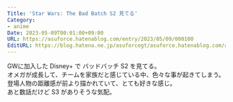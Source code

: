 ```yaml
---
Title: 'Star Wars: The Bad Batch S2 見てる'
Category:
- anime
Date: 2023-05-09T00:01:00+09:00
URL: https://asuforce.hatenablog.com/entry/2023/05/09/000100
EditURL: https://blog.hatena.ne.jp/asuforcegt/asuforce.hatenablog.com/atom/entry/4207575160647550275
---
```


GWに加入した Disney+ で バッドバッチ S2 を見てる。  
オメガが成長して、チームを家族だと感じている中、色々な事が起きてしまう。  
登場人物の距離感が前より描かれていて、とても好きな感じ。  
あと数話だけど S3 がありそうな気配。  
